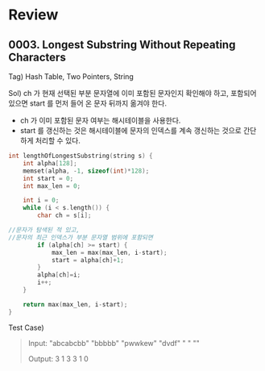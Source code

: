 # Review



## 0003. Longest Substring Without Repeating Characters

Tag) Hash Table, Two Pointers, String<p>

Sol) ch 가 현재 선택된 부분 문자열에 이미 포함된 문자인지 확인해야 하고, 포함되어 있으면 start 를 먼저 들어 온 문자 뒤까지 옮겨야 한다.<p>
- ch 가 이미 포함된 문자 여부는 해시테이블을 사용한다.<br>
- start 를 갱신하는 것은 해시테이블에 문자의 인덱스를 계속 갱신하는 것으로 간단하게 처리할 수 있다.

```c++
int lengthOfLongestSubstring(string s) {
    int alpha[128];
    memset(alpha, -1, sizeof(int)*128);
    int start = 0;
    int max_len = 0;

    int i = 0;
    while (i < s.length()) {
        char ch = s[i];

//문자가 탐색된 적 있고,
//문자의 최근 인덱스가 부분 문자열 범위에 포함되면
        if (alpha[ch] >= start) {
            max_len = max(max_len, i-start);
            start = alpha[ch]+1;
        }
        alpha[ch]=i;
        i++;
    }

    return max(max_len, i-start);
}
```

Test Case)<p>

> Input: 
> "abcabcbb"
> "bbbbb"
> "pwwkew"
> "dvdf"
> " "
> ""
>
> Output:
> 3
> 1
> 3
> 3
> 1
> 0